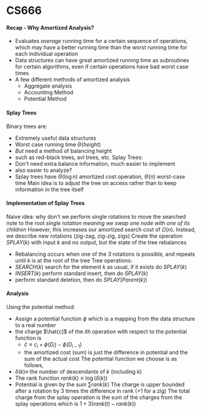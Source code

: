 # CS666

#### Recap - Why Amortized Analysis?
* Evaluates *average* running time for a certain sequence of operations, which may have a better running time than the worst running time for each individual operation
* Data structures can have great amortized running time as subroutines for certain algorithms, even if certain operations have bad worst case times
* A few different methods of amortized analysis
  * Aggregate analysis
  * Accounting Method
  * Potential Method

#### Splay Trees
Binary trees are:
* Extremely useful data structures
* Worst case running time $\Theta(height)$
* *But* need a method of balancing height
* such as red-black trees, avl trees, etc.
Splay Trees:
* Don't need extra balance information, much easier to implement
* also easier to analyze?
* Splay trees have $\Theta(\log n)$ amortized cost operation, $\Theta(n)$ worst-case time
Main idea is to adjust the tree on access rather than to keep information in the tree itself

#### Implementation of Splay Trees
Naive idea: why don't we perform single rotations to move the searched note to the root
  *single rotation meaning we swap one node with one of its children*
However, this increases our amortized search cost of $\Omega(n)$. Instead, we describe new rotations (zig-zag, zig-zig, zigs)
Create the operation $SPLAY(k)$ with input $k$ and no output, but the state of the tree rebalances
* Rebalancing occurs when one of the 3 rotations is possible, and repeats until $k$ is at the root of the tree
Tree operations:
* $SEARCH(k)$ search for the element $k$ as usual, if it exists do $SPLAY(k)$
* $INSERT(k)$ perform standard insert, then do $SPLAY(k)$
* perform standard deletion, then do $SPLAY(Parent(k))$

#### Analysis
Using the potential method:
* Assign a potential function $\phi$ which is a mapping from the data structure to a real number
* the charge $\hat{c]$ of the $i$th operation with respect to the potential function is
  * $\hat{c} \equiv c_i + \phi(D_i)-\phi(D_{i-1})$
  * the amortized cost (sum) is just the difference in potential and the sum of the actual cost
The potential function we choose is as follows,
* $\delta(k) \equiv$ the number of descendants of $k$ (including k)
* The rank function $rank(k) \equiv \log(\delta(k))$
* Potential is given by the sum $\sum rank(k)$
The charge is upper bounded after a rotation by 3 times the difference in rank ($+1$ for a zig)
The total charge from the splay operation is the sum of the charges from the splay operations which is $1+3(rank(t)-rank(k))$
